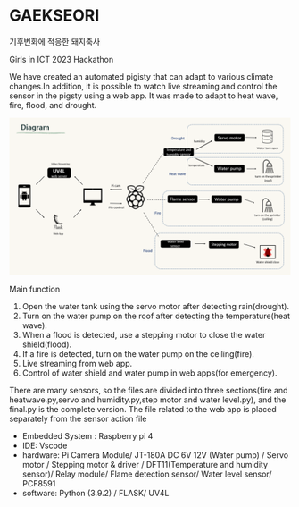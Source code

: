 # GAEKSEORI
기후변화에 적응한 돼지축사

Girls in ICT 2023 Hackathon

We have created an automated pigisty that can adapt to various climate changes.In addition, it is possible to watch live streaming and control the sensor in the pigsty using a web app.
It was made to adapt to heat wave, fire, flood, and drought.

![diagram](diagram.png)

Main function
1. Open the water tank using the servo motor after detecting rain(drought).
2. Turn on the water pump on the roof after detecting the temperature(heat wave).
3. When a flood is detected, use a stepping motor to close the water shield(flood).
4. If a fire is detected, turn on the water pump on the ceiling(fire).
5. Live streaming from web app.
6. Control of water shield and water pump in web apps(for emergency).

There are many sensors, so the files are divided into three sections(fire and heatwave.py,servo and humidity.py,step motor and water level.py), and the final.py is the complete version.
The file related to the web app is placed separately from the sensor action file

- Embedded System : Raspberry pi 4
- IDE: Vscode 
- hardware: Pi Camera Module/ JT-180A DC 6V 12V (Water pump) / Servo motor /  Stepping motor & driver / DFT11(Temperature and humidity sensor)/ Relay module/ Flame detection sensor/ Water level sensor/ PCF8591 
- software: Python (3.9.2) / FLASK/ UV4L
